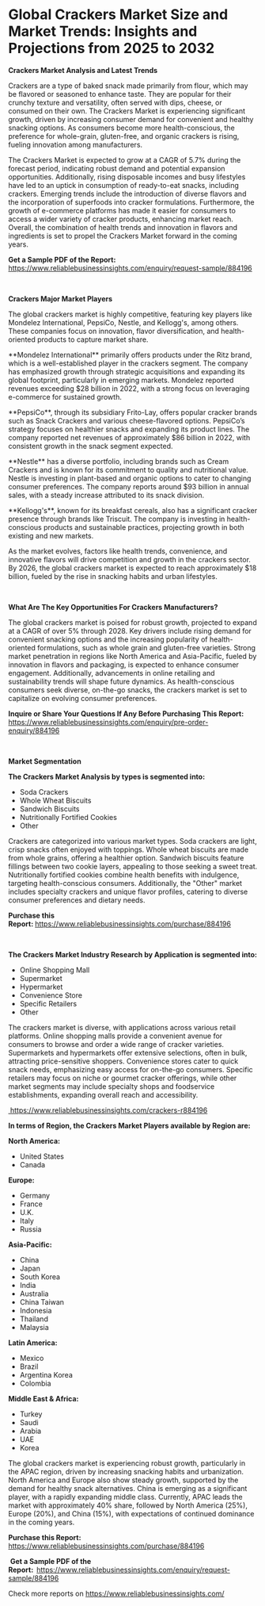 <p><h1>Global Crackers Market Size and Market Trends: Insights and Projections from 2025 to 2032</h1></p><p><strong>Crackers Market Analysis and Latest Trends</strong></p>
<p><p>Crackers are a type of baked snack made primarily from flour, which may be flavored or seasoned to enhance taste. They are popular for their crunchy texture and versatility, often served with dips, cheese, or consumed on their own. The Crackers Market is experiencing significant growth, driven by increasing consumer demand for convenient and healthy snacking options. As consumers become more health-conscious, the preference for whole-grain, gluten-free, and organic crackers is rising, fueling innovation among manufacturers.</p><p>The Crackers Market is expected to grow at a CAGR of 5.7% during the forecast period, indicating robust demand and potential expansion opportunities. Additionally, rising disposable incomes and busy lifestyles have led to an uptick in consumption of ready-to-eat snacks, including crackers. Emerging trends include the introduction of diverse flavors and the incorporation of superfoods into cracker formulations. Furthermore, the growth of e-commerce platforms has made it easier for consumers to access a wider variety of cracker products, enhancing market reach. Overall, the combination of health trends and innovation in flavors and ingredients is set to propel the Crackers Market forward in the coming years.</p></p>
<p><strong>Get a Sample PDF of the Report:&nbsp;</strong> <a href="https://www.reliablebusinessinsights.com/enquiry/request-sample/884196?utm_campaign=3133&utm_medium=2&utm_source=Github&utm_content=ia&utm_term=04042025&utm_id=crackers">https://www.reliablebusinessinsights.com/enquiry/request-sample/884196</a></p>
<p>&nbsp;</p>
<p><strong>Crackers Major Market Players</strong></p>
<p><p>The global crackers market is highly competitive, featuring key players like Mondelez International, PepsiCo, Nestle, and Kellogg's, among others. These companies focus on innovation, flavor diversification, and health-oriented products to capture market share.</p><p>**Mondelez International** primarily offers products under the Ritz brand, which is a well-established player in the crackers segment. The company has emphasized growth through strategic acquisitions and expanding its global footprint, particularly in emerging markets. Mondelez reported revenues exceeding $28 billion in 2022, with a strong focus on leveraging e-commerce for sustained growth.</p><p>**PepsiCo**, through its subsidiary Frito-Lay, offers popular cracker brands such as Snack Crackers and various cheese-flavored options. PepsiCo’s strategy focuses on healthier snacks and expanding its product lines. The company reported net revenues of approximately $86 billion in 2022, with consistent growth in the snack segment expected.</p><p>**Nestle** has a diverse portfolio, including brands such as Cream Crackers and is known for its commitment to quality and nutritional value. Nestle is investing in plant-based and organic options to cater to changing consumer preferences. The company reports around $93 billion in annual sales, with a steady increase attributed to its snack division.</p><p>**Kellogg's**, known for its breakfast cereals, also has a significant cracker presence through brands like Triscuit. The company is investing in health-conscious products and sustainable practices, projecting growth in both existing and new markets.</p><p>As the market evolves, factors like health trends, convenience, and innovative flavors will drive competition and growth in the crackers sector. By 2026, the global crackers market is expected to reach approximately $18 billion, fueled by the rise in snacking habits and urban lifestyles.</p></p>
<p>&nbsp;</p>
<p><strong>What Are The Key Opportunities For Crackers Manufacturers?</strong></p>
<p><p>The global crackers market is poised for robust growth, projected to expand at a CAGR of over 5% through 2028. Key drivers include rising demand for convenient snacking options and the increasing popularity of health-oriented formulations, such as whole grain and gluten-free varieties. Strong market penetration in regions like North America and Asia-Pacific, fueled by innovation in flavors and packaging, is expected to enhance consumer engagement. Additionally, advancements in online retailing and sustainability trends will shape future dynamics. As health-conscious consumers seek diverse, on-the-go snacks, the crackers market is set to capitalize on evolving consumer preferences.</p></p>
<p><strong>Inquire or Share Your Questions If Any Before Purchasing This Report:</strong> <a href="https://www.reliablebusinessinsights.com/enquiry/pre-order-enquiry/884196?utm_campaign=3133&utm_medium=2&utm_source=Github&utm_content=ia&utm_term=04042025&utm_id=crackers">https://www.reliablebusinessinsights.com/enquiry/pre-order-enquiry/884196</a></p>
<p>&nbsp;</p>
<p><strong>Market Segmentation</strong></p>
<p><strong>The Crackers Market Analysis by types is segmented into:</strong></p>
<p><ul><li>Soda Crackers</li><li>Whole Wheat Biscuits</li><li>Sandwich Biscuits</li><li>Nutritionally Fortified Cookies</li><li>Other</li></ul></p>
<p><p>Crackers are categorized into various market types. Soda crackers are light, crisp snacks often enjoyed with toppings. Whole wheat biscuits are made from whole grains, offering a healthier option. Sandwich biscuits feature fillings between two cookie layers, appealing to those seeking a sweet treat. Nutritionally fortified cookies combine health benefits with indulgence, targeting health-conscious consumers. Additionally, the "Other" market includes specialty crackers and unique flavor profiles, catering to diverse consumer preferences and dietary needs.</p></p>
<p><strong>Purchase this Report:&nbsp;</strong><a href="https://www.reliablebusinessinsights.com/purchase/884196?utm_campaign=3133&utm_medium=2&utm_source=Github&utm_content=ia&utm_term=04042025&utm_id=crackers">https://www.reliablebusinessinsights.com/purchase/884196</a></p>
<p>&nbsp;</p>
<p><strong>The Crackers Market Industry Research by Application is segmented into:</strong></p>
<p><ul><li>Online Shopping Mall</li><li>Supermarket</li><li>Hypermarket</li><li>Convenience Store</li><li>Specific Retailers</li><li>Other</li></ul></p>
<p><p>The crackers market is diverse, with applications across various retail platforms. Online shopping malls provide a convenient avenue for consumers to browse and order a wide range of cracker varieties. Supermarkets and hypermarkets offer extensive selections, often in bulk, attracting price-sensitive shoppers. Convenience stores cater to quick snack needs, emphasizing easy access for on-the-go consumers. Specific retailers may focus on niche or gourmet cracker offerings, while other market segments may include specialty shops and foodservice establishments, expanding overall reach and accessibility.</p></p>
<p><a href="https://www.reliablebusinessinsights.com/crackers-r884196?utm_campaign=3133&utm_medium=2&utm_source=Github&utm_content=ia&utm_term=04042025&utm_id=crackers">&nbsp;https://www.reliablebusinessinsights.com/crackers-r884196</a></p>
<p><strong>In terms of Region, the Crackers Market Players available by Region are:</strong></p>
<p>
    <p> <strong> North America: </strong>
        <ul>
            <li>United States</li>
            <li>Canada</li>
        </ul>
        </p> 
    <p> <strong> Europe: </strong>
        <ul>
            <li>Germany</li>
            <li>France</li>
            <li>U.K.</li>
            <li>Italy</li>
            <li>Russia</li>
        </ul>
        </p> 
    <p> <strong> Asia-Pacific: </strong>
        <ul>
            <li>China</li>
            <li>Japan</li>
            <li>South Korea</li>
            <li>India</li>
            <li>Australia</li>
            <li>China Taiwan</li>
            <li>Indonesia</li>
            <li>Thailand</li>
            <li>Malaysia</li>
        </ul>
        </p> 
    <p> <strong> Latin America: </strong>
        <ul>
            <li>Mexico</li>
            <li>Brazil</li>
            <li>Argentina Korea</li>
            <li>Colombia</li>
        </ul>
        </p> 
    <p> <strong> Middle East & Africa: </strong>
        <ul>
            <li>Turkey</li>
            <li>Saudi</li>
            <li>Arabia</li>
            <li>UAE</li>
            <li>Korea</li>
        </ul>
    </p>
    </p>
<p><p>The global crackers market is experiencing robust growth, particularly in the APAC region, driven by increasing snacking habits and urbanization. North America and Europe also show steady growth, supported by the demand for healthy snack alternatives. China is emerging as a significant player, with a rapidly expanding middle class. Currently, APAC leads the market with approximately 40% share, followed by North America (25%), Europe (20%), and China (15%), with expectations of continued dominance in the coming years.</p></p>
<p><strong>Purchase this Report: </strong><a href="https://www.reliablebusinessinsights.com/purchase/884196?utm_campaign=3133&utm_medium=2&utm_source=Github&utm_content=ia&utm_term=04042025&utm_id=crackers">https://www.reliablebusinessinsights.com/purchase/884196</a></p>
<p>&nbsp;<strong>Get a Sample PDF of the Report:&nbsp;&nbsp;</strong><a href="https://www.reliablebusinessinsights.com/enquiry/request-sample/884196?utm_campaign=3133&utm_medium=2&utm_source=Github&utm_content=ia&utm_term=04042025&utm_id=crackers">https://www.reliablebusinessinsights.com/enquiry/request-sample/884196</a></p>
<p><strong></strong></p>
<p>Check more reports on <a href="https://www.reliablebusinessinsights.com/?utm_campaign=3133&utm_medium=2&utm_source=Github&utm_content=ia&utm_term=04042025&utm_id=crackers">https://www.reliablebusinessinsights.com/</a></p>